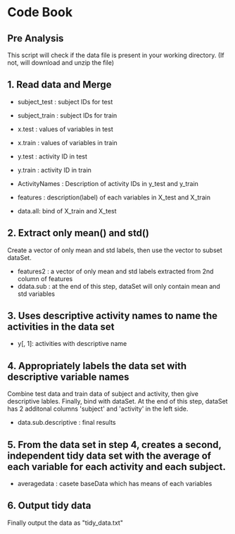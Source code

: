 Code Book
==========

## Pre Analysis
This script will check if the data file is present in your working directory. (If not, will download and unzip the file)

## 1. Read data and Merge
* subject_test : subject IDs for test
* subject_train  : subject IDs for train
* x.test : values of variables in test
* x.train : values of variables in train
* y.test : activity ID in test
* y.train : activity ID in train
* ActivityNames : Description of activity IDs in y_test and y_train
* features : description(label) of each variables in X_test and X_train

* data.all: bind of X_train and X_test

## 2. Extract only mean() and std()
Create a vector of only mean and std labels, then use the vector to subset dataSet.
* features2  : a vector of only mean and std labels extracted from 2nd column of features
* ddata.sub : at the end of this step, dataSet will only contain mean and std variables

## 3. Uses descriptive activity names to name the activities in the data set

* y[, 1]: activities with descriptive name

## 4. Appropriately labels the data set with descriptive variable names
Combine test data and train data of subject and activity, then give descriptive lables. Finally, bind with dataSet. At the end of this step, dataSet has 2 additonal columns 'subject' and 'activity' in the left side.
* data.sub.descriptive : final results


## 5. From the data set in step 4, creates a second, independent tidy data set with the average of each variable for each activity and each subject.
* averagedata  : casete baseData which has means of each variables

## 6. Output tidy data
 Finally output the data as "tidy_data.txt"
